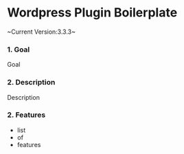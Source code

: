 # Wordpress Plugin Boilerplate

~Current Version:3.3.3~

### 1. Goal

Goal

### 2. Description

Description

### 2. Features

- list
- of
- features
